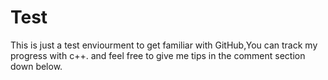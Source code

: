 # Test
This is just a test enviourment to get familiar with GitHub,You can track my progress with c++.
and feel free to give me tips in the comment section down below.

